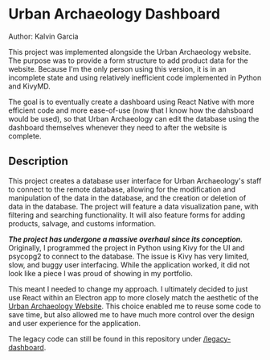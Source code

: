 # Urban Archaeology Dashboard
Author: Kalvin Garcia

This project was implemented alongside the Urban Archaeology website. The purpose was to provide a form structure to
add product data for the website. Because I'm the only person using this version, it is in an incomplete state and
using relatively inefficient code implemented in Python and KivyMD.

The goal is to eventually create a dashboard using React Native with more efficient code and more ease-of-use (now
that I know how the dahsboard would be used), so that Urban Archaeology can edit the database using the dashboard
themselves whenever they need to after the website is complete.

## Description
This project creates a database user interface for Urban Archaeology's staff to connect to the remote database,
allowing for the modification and manipulation of the data in the database, and the creation or deletion of data in
the database. The project will feature a data visualization pane, with filtering and searching functionality. It
will also feature forms for adding products, salvage, and customs information.

***The project has undergone a massive overhaul since its conception.*** Originally, I programmed the project in
Python using Kivy for the UI and psycopg2 to connect to the database. The issue is Kivy has very limited, slow, and
buggy user interfacing. While the application worked, it did not look like a piece I was proud of showing in my
portfolio.

This meant I needed to change my approach. I ultimately decided to just use React within an Electron app to more
closely match the aesthetic of the [Urban Archaeology Website](https://urbarch-website.kalvin.live). This choice
enabled me to reuse some code to save time, but also allowed me to have much more control over the design and user
experience for the application.

The legacy code can still be found in this repository under [/legacy-dashboard](legacy-dashboard).
